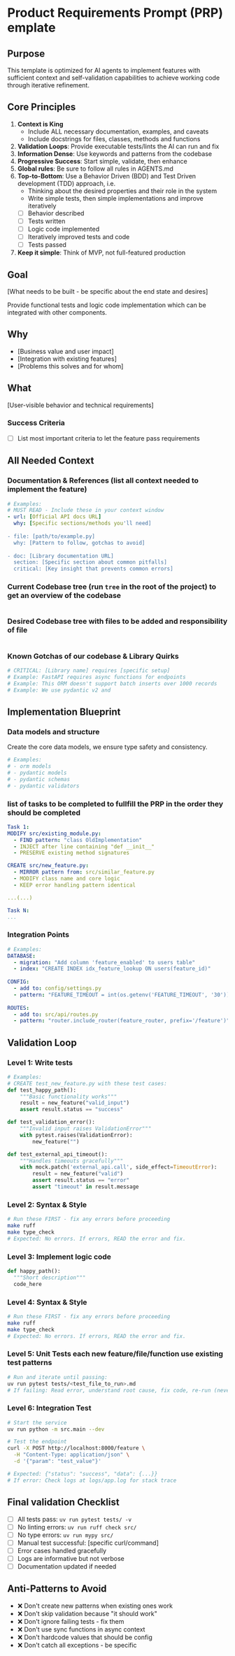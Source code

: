 # Product Requirements Prompt (PRP) emplate

## Purpose

This template is optimized for AI agents to implement features with sufficient context and self-validation capabilities to achieve working code through iterative refinement.

## Core Principles

1. **Context is King**
   - Include ALL necessary documentation, examples, and caveats
   - Include docstrings for files, classes, methods and functions
2. **Validation Loops**: Provide executable tests/lints the AI can run and fix
3. **Information Dense**: Use keywords and patterns from the codebase
4. **Progressive Success**: Start simple, validate, then enhance
5. **Global rules**: Be sure to follow all rules in AGENTS.md
6. **Top-to-Bottom**: Use a Behavior Driven (BDD) and Test Driven development (TDD) approach, i.e.
   - Thinking about the desired properties and their role in the system
   - Write simple tests, then simple implementations and improve iteratively
   - [ ] Behavior described
   - [ ] Tests written
   - [ ] Logic code implemented
   - [ ] Iteratively improved tests and code
   - [ ] Tests passed
7. **Keep it simple**: Think of MVP, not full-featured production

## Goal

[What needs to be built - be specific about the end state and desires]

Provide functional tests and logic code implementation which can be integrated with other components.

## Why

- [Business value and user impact]
- [Integration with existing features]
- [Problems this solves and for whom]

## What

[User-visible behavior and technical requirements]

### Success Criteria

- [ ] List most important criteria to let the feature pass requirements

## All Needed Context

### Documentation & References (list all context needed to implement the feature)

```yaml
# Examples:
# MUST READ - Include these in your context window
- url: [Official API docs URL]
  why: [Specific sections/methods you'll need]
  
- file: [path/to/example.py]
  why: [Pattern to follow, gotchas to avoid]
  
- doc: [Library documentation URL] 
  section: [Specific section about common pitfalls]
  critical: [Key insight that prevents common errors]
```

### Current Codebase tree (run `tree` in the root of the project) to get an overview of the codebase

```bash

```

### Desired Codebase tree with files to be added and responsibility of file

```bash

```

### Known Gotchas of our codebase & Library Quirks

```python
# CRITICAL: [Library name] requires [specific setup]
# Example: FastAPI requires async functions for endpoints
# Example: This ORM doesn't support batch inserts over 1000 records
# Example: We use pydantic v2 and  
```

## Implementation Blueprint

### Data models and structure

Create the core data models, we ensure type safety and consistency.

```python
# Examples: 
# - orm models
# - pydantic models
# - pydantic schemas
# - pydantic validators
```

### list of tasks to be completed to fullfill the PRP in the order they should be completed

```yaml
Task 1:
MODIFY src/existing_module.py:
  - FIND pattern: "class OldImplementation"
  - INJECT after line containing "def __init__"
  - PRESERVE existing method signatures

CREATE src/new_feature.py:
  - MIRROR pattern from: src/similar_feature.py
  - MODIFY class name and core logic
  - KEEP error handling pattern identical

...(...)

Task N:
...
```

### Integration Points

```yaml
# Examples:
DATABASE:
  - migration: "Add column 'feature_enabled' to users table"
  - index: "CREATE INDEX idx_feature_lookup ON users(feature_id)"
  
CONFIG:
  - add to: config/settings.py
  - pattern: "FEATURE_TIMEOUT = int(os.getenv('FEATURE_TIMEOUT', '30'))"
  
ROUTES:
  - add to: src/api/routes.py  
  - pattern: "router.include_router(feature_router, prefix='/feature')"
```

## Validation Loop

### Level 1: Write tests

```python
# Examples:
# CREATE test_new_feature.py with these test cases:
def test_happy_path():
    """Basic functionality works"""
    result = new_feature("valid_input")
    assert result.status == "success"

def test_validation_error():
    """Invalid input raises ValidationError"""
    with pytest.raises(ValidationError):
        new_feature("")

def test_external_api_timeout():
    """Handles timeouts gracefully"""
    with mock.patch('external_api.call', side_effect=TimeoutError):
        result = new_feature("valid")
        assert result.status == "error"
        assert "timeout" in result.message
```

### Level 2: Syntax & Style

```bash
# Run these FIRST - fix any errors before proceeding
make ruff
make type_check
# Expected: No errors. If errors, READ the error and fix.
```

### Level 3: Implement logic code

```python
def happy_path():
  """Short description"""
  code_here
```

### Level 4: Syntax & Style

```bash
# Run these FIRST - fix any errors before proceeding
make ruff
make type_check
# Expected: No errors. If errors, READ the error and fix.
```

### Level 5: Unit Tests each new feature/file/function use existing test patterns

```bash
# Run and iterate until passing:
uv run pytest tests/<test_file_to_run>.md
# If failing: Read error, understand root cause, fix code, re-run (never mock to pass)
```

### Level 6: Integration Test

```bash
# Start the service
uv run python -m src.main --dev

# Test the endpoint
curl -X POST http://localhost:8000/feature \
  -H "Content-Type: application/json" \
  -d '{"param": "test_value"}'

# Expected: {"status": "success", "data": {...}}
# If error: Check logs at logs/app.log for stack trace
```

## Final validation Checklist

- [ ] All tests pass: `uv run pytest tests/ -v`
- [ ] No linting errors: `uv run ruff check src/`
- [ ] No type errors: `uv run mypy src/`
- [ ] Manual test successful: [specific curl/command]
- [ ] Error cases handled gracefully
- [ ] Logs are informative but not verbose
- [ ] Documentation updated if needed

## Anti-Patterns to Avoid

- ❌ Don't create new patterns when existing ones work
- ❌ Don't skip validation because "it should work"  
- ❌ Don't ignore failing tests - fix them
- ❌ Don't use sync functions in async context
- ❌ Don't hardcode values that should be config
- ❌ Don't catch all exceptions - be specific
